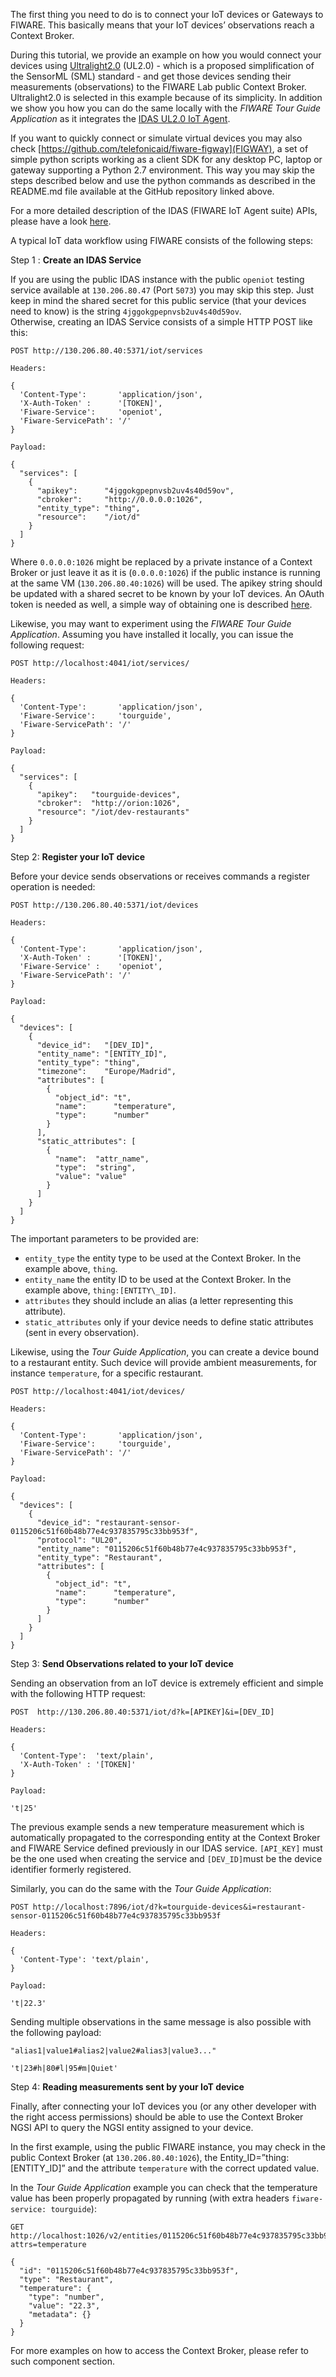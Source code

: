 The first thing you need to do is to connect your IoT devices or Gateways to
FIWARE. This basically means that your IoT devices’ observations reach a Context
Broker.

During this tutorial, we provide an example on how you would connect your
devices using
[Ultralight2.0](https://github.com/telefonicaid/iotagent-ul#protocol) (UL2.0) -
which is a proposed simplification of the SensorML (SML) standard - and get
those devices sending their measurements (observations) to the FIWARE Lab public
Context Broker. Ultralight2.0 is selected in this example because of its
simplicity. In addition we show you how you can do the same locally with the
_FIWARE Tour Guide Application_ as it integrates the
[IDAS UL2.0 IoT Agent](https://github.com/telefonicaid/iotagent-ul).

If you want to quickly connect or simulate virtual devices you may also check
[https://github.com/telefonicaid/fiware-figway](FIGWAY), a set of simple python
scripts working as a client SDK for any desktop PC, laptop or gateway supporting
a Python 2.7 environment. This way you may skip the steps described below and
use the python commands as described in the README.md file available at the
GitHub repository linked above.

For a more detailed description of the IDAS (FIWARE IoT Agent suite) APIs,
please have a look [here](http://docs.telefonicaiotiotagents.apiary.io/).

A typical IoT data workflow using FIWARE consists of the following steps:

Step 1 : **Create an IDAS Service**

If you are using the public IDAS instance with the public `openiot` testing
service available at `130.206.80.47` (Port `5073`) you may skip this step. Just
keep in mind the shared secret for this public service (that your devices need
to know) is the string `4jggokgpepnvsb2uv4s40d59ov`.  
 Otherwise, creating an IDAS Service consists of a simple HTTP POST like this:

    POST http://130.206.80.40:5371/iot/services

    Headers:

    {
      'Content-Type':       'application/json',
      'X-Auth-Token' :      '[TOKEN]',
      'Fiware-Service':     'openiot',
      'Fiware-ServicePath': '/'
    }

    Payload:

    {
      "services": [
        {
          "apikey":      "4jggokgpepnvsb2uv4s40d59ov",
          "cbroker":     "http://0.0.0.0:1026",
          "entity_type": "thing",
          "resource":    "/iot/d"
        }
      ]
    }

Where `0.0.0.0:1026` might be replaced by a private instance of a Context Broker
or just leave it as it is (`0.0.0.0:1026`) if the public instance is running at
the same VM (`130.206.80.40:1026`) will be used. The apikey string should be
updated with a shared secret to be known by your IoT devices. An OAuth token is
needed as well, a simple way of obtaining one is described
[here](http://fiware-orion.readthedocs.io/en/develop/quick_start_guide/index.html).

Likewise, you may want to experiment using the _FIWARE Tour Guide Application_.
Assuming you have installed it locally, you can issue the following request:

    POST http://localhost:4041/iot/services/

    Headers:

    {
      'Content-Type':       'application/json',
      'Fiware-Service':     'tourguide',
      'Fiware-ServicePath': '/'
    }

    Payload:

    {
      "services": [
        {
          "apikey":   "tourguide-devices",
          "cbroker":  "http://orion:1026",
          "resource": "/iot/dev-restaurants"
        }
      ]
    }

Step 2: **Register your IoT device**

Before your device sends observations or receives commands a register operation
is needed:

    POST http://130.206.80.40:5371/iot/devices

    Headers:

    {
      'Content-Type':       'application/json',
      'X-Auth-Token' :      '[TOKEN]',
      'Fiware-Service' :    'openiot',
      'Fiware-ServicePath': '/'
    }

    Payload:

    {
      "devices": [
        {
          "device_id":   "[DEV_ID]",
          "entity_name": "[ENTITY_ID]",
          "entity_type": "thing",
          "timezone":    "Europe/Madrid",
          "attributes": [
            {
              "object_id": "t",
              "name":      "temperature",
              "type":      "number"
            }
          ],
          "static_attributes": [
            {
              "name":  "attr_name",
              "type":  "string",
              "value": "value"
            }
          ]
        }
      ]
    }

The important parameters to be provided are:

-   `entity_type` the entity type to be used at the Context Broker. In the
    example above, `thing`.
-   `entity_name` the entity ID to be used at the Context Broker. In the example
    above, `thing:[ENTITY\_ID]`.
-   `attributes` they should include an alias (a letter representing this
    attribute).
-   `static_attributes` only if your device needs to define static attributes
    (sent in every observation).

Likewise, using the _Tour Guide Application_, you can create a device bound to a
restaurant entity. Such device will provide ambient measurements, for instance
`temperature`, for a specific restaurant.

    POST http://localhost:4041/iot/devices/

    Headers:

    {
      'Content-Type':       'application/json',
      'Fiware-Service':     'tourguide',
      'Fiware-ServicePath': '/'
    }

    Payload:

    {
      "devices": [
        {
          "device_id": "restaurant-sensor-0115206c51f60b48b77e4c937835795c33bb953f",
          "protocol": "UL20",
          "entity_name": "0115206c51f60b48b77e4c937835795c33bb953f",
          "entity_type": "Restaurant",
          "attributes": [
            {
              "object_id": "t",
              "name":      "temperature",
              "type":      "number"
            }
          ]
        }
      ]
    }

Step 3: **Send Observations related to your IoT device**

Sending an observation from an IoT device is extremely efficient and simple with
the following HTTP request:

    POST  http://130.206.80.40:5371/iot/d?k=[APIKEY]&i=[DEV_ID]

    Headers:

    {
      'Content-Type':  'text/plain',
      'X-Auth-Token' : '[TOKEN]'
    }

    Payload:

    't|25'

The previous example sends a new temperature measurement which is automatically
propagated to the corresponding entity at the Context Broker and FIWARE Service
defined previously in our IDAS service. `[API_KEY]` must be the one used when
creating the service and `[DEV_ID]`must be the device identifier formerly
registered.

Similarly, you can do the same with the _Tour Guide Application_:

    POST http://localhost:7896/iot/d?k=tourguide-devices&i=restaurant-sensor-0115206c51f60b48b77e4c937835795c33bb953f

    Headers:

    {
      'Content-Type': 'text/plain',
    }

    Payload:

    't|22.3'

Sending multiple observations in the same message is also possible with the
following payload:

    "alias1|value1#alias2|value2#alias3|value3..."

    't|23#h|80#l|95#m|Quiet'

Step 4: **Reading measurements sent by your IoT device**

Finally, after connecting your IoT devices you (or any other developer with the
right access permissions) should be able to use the Context Broker NGSI API to
query the NGSI entity assigned to your device.

In the first example, using the public FIWARE instance, you may check in the
public Context Broker (at `130.206.80.40:1026`), the
Entity_ID=”thing:[ENTITY\_ID]” and the attribute `temperature` with the correct
updated value.

In the _Tour Guide Application_ example you can check that the temperature value
has been properly propagated by running (with extra headers
`fiware-service: tourguide`):

    GET http://localhost:1026/v2/entities/0115206c51f60b48b77e4c937835795c33bb953f?attrs=temperature

    {
      "id": "0115206c51f60b48b77e4c937835795c33bb953f",
      "type": "Restaurant",
      "temperature": {
        "type": "number",
        "value": "22.3",
        "metadata": {}
      }
    }

For more examples on how to access the Context Broker, please refer to such
component section.
